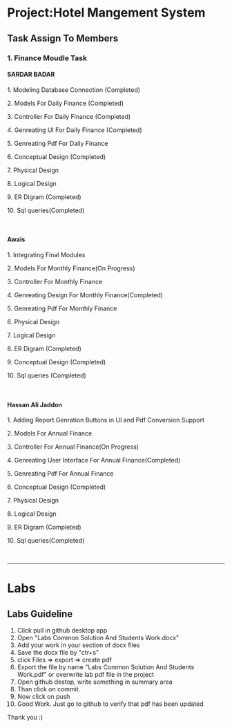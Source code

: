 <h1>Project:Hotel Mangement System</h1>

<h2>Task Assign To Members</h2>
<h3>1. Finance Moudle Task</h3>
<h4> SARDAR BADAR</h4>
<p> 1. Modeling Database Connection (Completed)</p>
<p> 2. Models For Daily Finance (Completed)</p>
<p> 3. Controller For Daily Finance (Completed)</p>
<p> 4. Genreating UI For Daily Finance (Completed)</p>
<p> 5. Genreating Pdf For Daily Finance</p>
<p> 6. Conceptual Design (Completed)</p>
<p> 7. Physical Design</p>
<p> 8. Logical Design </p>
<p> 9. ER Digram  (Completed)</p>
<p> 10. Sql queries(Completed)</p>
</br>
<h4>Awais</h4>
<p> 1. Integrating Final Modules </p>
<p> 2. Models For Monthly Finance(On Progress)</p>
<p> 3. Controller For Monthly Finance</p>
<p> 4. Genreating Design For Monthly Finance(Completed)</p>
<p> 5. Genreating Pdf For Monthly Finance</p>
<p> 6. Physical Design</p>
<p> 7. Logical Design </p>
<p> 8. ER Digram  (Completed)</p>
<p> 9. Conceptual Design (Completed)</p>
<p> 10. Sql queries (Completed)</p>

</br>
<h4>Hassan Ali Jaddon</h4>
<p> 1. Adding Report Genration Buttons in UI and Pdf Conversion Support </p>
<p> 2. Models For Annual Finance</p>
<p> 3. Controller For Annual Finance(On Progress)</p>
<p> 4. Genreating User Interface For Annual Finance(Completed)</p>
<p> 5. Genreating Pdf For Annual Finance</p>
<p> 6. Conceptual Design (Completed)</p>
<p> 7. Physical Design</p>
<p> 8. Logical Design</p>
<p> 9. ER Digram  (Completed)</p>
<p> 10. Sql queries(Completed)</p>

<br />
<hr />


<h1> Labs</h1>
<h2>Labs Guideline</h2>
 <ol>
  <li>
 Click pull in github desktop app</li>
  <li>Open "Labs Common Solution And Students Work.docx" 
</li>
  <li>Add your work in your section of docx files
</li>
    <li>Save the docx file by "ctr+s"</li>
  <li> click Files => export => create pdf</li>
  <li>Export the file by name "Labs Common Solution And Students Work.pdf" or overwrite lab pdf file in the project
</li>
    <li>Open github destop, write something in summary area</li>
  <li>Than click on commit.</li>
    <li>Now click on push</li>
  <li> Good Work. Just go to github to verify that pdf has been updated</li>
</ol> 

Thank you :)

